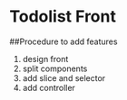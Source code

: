 # Todolist Front

##Procedure to add features
1. design front
2. split components
3. add slice and selector 
4. add controller
